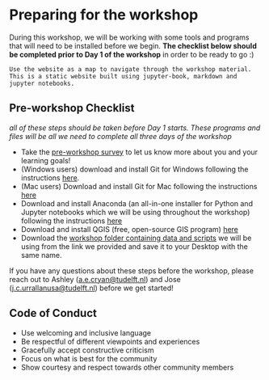 # Preparing for the workshop
During this workshop, we will be working with some tools and programs that will need to be installed before we begin. **The checklist below should be completed prior to Day 1 of the workshop** in order to be ready to go :) 

```{Note}
Use the website as a map to navigate through the workshop material.
This is a static website built using jupyter-book, markdown and jupyter notebooks.
```
## Pre-workshop Checklist
*all of these steps should be taken before Day 1 starts. These programs and files will be all we need to complete all three days of the workshop*

- Take the [pre-workshop survey](https://tudelft.fra1.qualtrics.com/jfe/form/SV_3jxek8fPH8Ma7Fc) to let us know more about you and your learning goals!
- (Windows users) download and install Git for Windows following the instructions [here](https://carpentries.github.io/workshop-template/#shell).
- (Mac users) Download and install Git for Mac following the instructions [here](https://carpentries.github.io/workshop-template/#git) 
- Download and install Anaconda (an all-in-one installer for Python and Jupyter notebooks which we will be using throughout the workshop) following the instructions [here](https://carpentries.github.io/workshop-template/#python)
- Download and install QGIS (free, open-source GIS program) [here](https://www.qgis.org/en/site/)
- Download the [workshop folder containing data and scripts](https://github.com/aecryan/py_workshop_2021/archive/master.zip) we will be using from the link we provided and save it to your Desktop with the same name. 

If you have any questions about these steps before the workshop, please reach out to Ashley (a.e.cryan@tudelft.nl) and Jose (j.c.urrallanusa@tudelft.nl) before we get started!

## Code of Conduct
- Use welcoming and inclusive language
- Be respectful of different viewpoints and experiences 
- Gracefully accept constructive criticism
- Focus on what is best for the community
- Show courtesy and respect towards other community members
